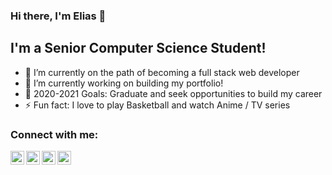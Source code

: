 ### Hi there, I'm Elias 👋

## I'm a Senior Computer Science Student!
- 🌱 I’m currently on the path of becoming a full stack web developer
- 🔭 I’m currently working on building my portfolio!
- 🥅 2020-2021 Goals: Graduate and seek opportunities to build my career
- ⚡ Fun fact: I love to play Basketball and watch Anime / TV series

### Connect with me:

[<img align="left" title="LinkedIn" alt="EliasAfara | LinkedIn" width="22px" src="https://cdn.jsdelivr.net/npm/simple-icons@v3/icons/linkedin.svg" />][linkedin]
[<img align="left" title="Instagram" alt="EliasAfara | Instagram" width="22px" src="https://cdn.jsdelivr.net/npm/simple-icons@v3/icons/instagram.svg" />][instagram]
[<img align="left" title="Typeracer" alt="EliasAfara | Typeracer" width="22px" src="https://img.icons8.com/ios-filled/64/000000/user-typing-using-typewriter.png"/>][typeracer]
[<img align="left" title="FreeCodeCamp" alt="EliasAfara | FreeCodeCamp" width="22px" src="https://img.icons8.com/windows/32/000000/free-code-camp.png"/>][freecodecamp]

[instagram]: https://www.instagram.com/eliasafara/
[linkedin]: https://www.linkedin.com/in/eliasafara/
[typeracer]: https://data.typeracer.com/pit/profile?user=eliasafara
[freecodecamp]:https://www.freecodecamp.org/eliasafara

